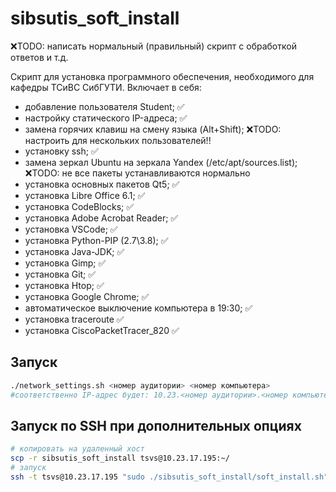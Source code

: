 # sibsutis_soft_install
❌TODO: написать нормальный (правильный) скрипт с обработкой ответов и т.д.

Скрипт для установка программного обеспечения, необходимого для кафедры ТСиВС СибГУТИ.
Включает в себя:
- добавление пользователя Student; ✅
- настройку статического IP-адреса; ✅
- замена горячих клавиш на смену языка (Alt+Shift); ❌TODO: настроить для нескольких пользователей!!
- установку ssh; ✅
- замена зеркал Ubuntu на зеркала Yandex (/etc/apt/sources.list); ❌TODO: не все пакеты устанавливаются нормально
- установка основных пакетов Qt5; ✅
- установка Libre Office 6.1; ✅
- установка CodeBlocks; ✅
- установка Adobe Acrobat Reader; ✅
- установка VSCode; ✅
- установка Python-PIP (2.7\3.8); ✅
- установка Java-JDK; ✅
- установка Gimp; ✅
- установка Git; ✅
- установка Htop; ✅
- установка Google Chrome; ✅
- автоматическое выключение компьютера в 19:30; ✅
- установка traceroute ✅
- установка CiscoPacketTracer_820 ✅

## Запуск

```sh
./network_settings.sh <номер аудитории> <номер компьютера>
#соответственно IP-адрес будет: 10.23.<номер аудитории>.<номер компьютера>
```
## Запуск по SSH при дополнительных опциях
```sh
# копировать на удаленный хост
scp -r sibsutis_soft_install tsvs@10.23.17.195:~/
# запуск
ssh -t tsvs@10.23.17.195 "sudo ./sibsutis_soft_install/soft_install.sh"
```
